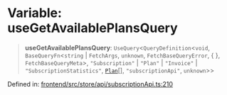 # Variable: useGetAvailablePlansQuery

> **useGetAvailablePlansQuery**: `UseQuery`\<`QueryDefinition`\<`void`, `BaseQueryFn`\<`string` \| `FetchArgs`, `unknown`, `FetchBaseQueryError`, \{ \}, `FetchBaseQueryMeta`\>, `"Subscription"` \| `"Plan"` \| `"Invoice"` \| `"SubscriptionStatistics"`, [`Plan`](../type-aliases/Plan.md)[], `"subscriptionApi"`, `unknown`\>\>

Defined in: [frontend/src/store/api/subscriptionApi.ts:210](https://github.com/lsendel/sass/blob/ca8b2b87627589617e0de57047e1f50d53e78078/frontend/src/store/api/subscriptionApi.ts#L210)

